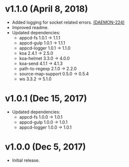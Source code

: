 # v1.1.0 (April 8, 2018)

 * Added logging for socket related errors.
   [(DAEMON-224)](https://jira.appcelerator.org/browse/DAEMON-224)
 * Improved readme.
 * Updated dependencies:
   - appcd-fs 1.0.1 -> 1.1.1
   - appcd-gulp 1.0.1 -> 1.1.1
   - appcd-logger 1.0.1 -> 1.1.0
   - koa 2.4.1 -> 2.5.0
   - koa-helmet 3.3.0 -> 4.0.0
   - koa-send 4.1.1 -> 4.1.3
   - path-to-regexp 2.1.0 -> 2.2.0
   - source-map-support 0.5.0 -> 0.5.4
   - ws 3.3.2 -> 5.1.0

# v1.0.1 (Dec 15, 2017)

 * Updated dependencies:
   - appcd-fs 1.0.0 -> 1.0.1
   - appcd-gulp 1.0.0 -> 1.0.1
   - appcd-logger 1.0.0 -> 1.0.1

# v1.0.0 (Dec 5, 2017)

 - Initial release.
